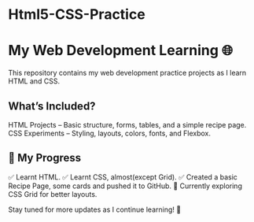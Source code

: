 # Html5-CSS-Practice
# My Web Development Learning 🌐
This repository contains my web development practice projects as I learn HTML and CSS.

## What’s Included?
HTML Projects – Basic structure, forms, tables, and a simple recipe page.
CSS Experiments – Styling, layouts, colors, fonts, and Flexbox.
## 📖 My Progress
✅ Learnt HTML.
✅ Learnt CSS, almost(except Grid).
✅ Created a basic Recipe Page, some cards and pushed it to GitHub.
🔄 Currently exploring CSS Grid for better layouts.

Stay tuned for more updates as I continue learning! 🚀
